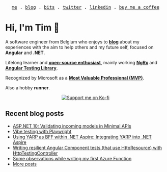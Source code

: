 <p align="center">
<samp>
<a href="https://timdeschryver.dev">me</a> .
<a href="https://timdeschryver.dev/blog">blog</a> .
<a href="https://timdeschryver.dev/bits">bits</a> .
<a href="https://timdeschryver.dev/twitter">twitter</a> .
<a href="https://timdeschryver.dev/linkedin">linkedin</a> .
<a href="https://ko-fi.com/timdeschryver">buy me a coffee</a>
</samp>
</p>

# Hi, I'm Tim 👋

A software engineer from Belgium who enjoys to **[blog](https://timdeschryver.dev/blog)** about
my experiences with the aim to help others and my future self, focused on
**Angular** and **.NET**.

Lifelong learner and **[open-source enthusiast](https://github.com/timdeschryver)**, mainly working **[NgRx](https://ngrx.io/)** and **[Angular Testing Library](https://testing-library.com/docs/angular-testing-library/)**.

Recognized by Microsoft as a **[Most Valuable Professional (MVP)](https://mvp.microsoft.com/en-us/PublicProfile/5004452?fullName=Tim%20Deschryver)**.

Also a hobby **runner**.

<div align="center">
<a href="https://ko-fi.com/timdeschryver">
<img src="https://ko-fi.com/img/githubbutton_sm.svg" alt="Support me on Ko-fi"  />
</a>  
</div>

<!-- prettier-ignore-start -->
<!-- BLOG:START -->

## Recent blog posts

- [ASP.NET 10: Validating incoming models in Minimal APIs](https://timdeschryver.dev/blog/aspnet-10-validating-incoming-models-in-minimal-apis)
- [Vibe testing with Playwright](https://timdeschryver.dev/blog/vibe-testing-with-playwright)
- [Using YARP as BFF within .NET Aspire: Integrating YARP into .NET Aspire](https://timdeschryver.dev/blog/integrating-yarp-within-dotnet-aspire)
- [Writing resilient Angular Component tests (that use HttpResource) with HttpTestingController](https://timdeschryver.dev/blog/writing-resilient-angular-component-tests-that-use-httpresource-with-httptestingcontroller)
- [Some observations while writing my first Azure Function](https://timdeschryver.dev/blog/some-observations-while-writing-my-first-azure-function)
- [More posts](https://timdeschryver.dev/blog)

<!-- BLOG:END -->
<!-- prettier-ignore-end -->

